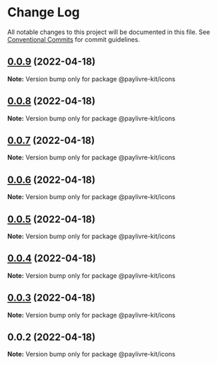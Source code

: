# Change Log

All notable changes to this project will be documented in this file.
See [Conventional Commits](https://conventionalcommits.org) for commit guidelines.

## [0.0.9](https://github.com/ThiagoBrolly/template-library-monorepo/compare/@paylivre-kit/icons@0.0.8...@paylivre-kit/icons@0.0.9) (2022-04-18)

**Note:** Version bump only for package @paylivre-kit/icons





## [0.0.8](https://github.com/ThiagoBrolly/template-library-monorepo/compare/@paylivre-kit/icons@0.0.7...@paylivre-kit/icons@0.0.8) (2022-04-18)

**Note:** Version bump only for package @paylivre-kit/icons





## [0.0.7](https://github.com/ThiagoBrolly/template-library-monorepo/compare/@paylivre-kit/icons@0.0.6...@paylivre-kit/icons@0.0.7) (2022-04-18)

**Note:** Version bump only for package @paylivre-kit/icons





## [0.0.6](https://github.com/ThiagoBrolly/template-library-monorepo/compare/@paylivre-kit/icons@0.0.5...@paylivre-kit/icons@0.0.6) (2022-04-18)

**Note:** Version bump only for package @paylivre-kit/icons





## [0.0.5](https://github.com/ThiagoBrolly/template-library-monorepo/compare/@paylivre-kit/icons@0.0.4...@paylivre-kit/icons@0.0.5) (2022-04-18)

**Note:** Version bump only for package @paylivre-kit/icons





## [0.0.4](https://github.com/ThiagoBrolly/template-library-monorepo/compare/@paylivre-kit/icons@0.0.3...@paylivre-kit/icons@0.0.4) (2022-04-18)

**Note:** Version bump only for package @paylivre-kit/icons





## [0.0.3](https://github.com/ThiagoBrolly/template-library-monorepo/compare/@paylivre-kit/icons@0.0.2...@paylivre-kit/icons@0.0.3) (2022-04-18)

**Note:** Version bump only for package @paylivre-kit/icons





## 0.0.2 (2022-04-18)

**Note:** Version bump only for package @paylivre-kit/icons
